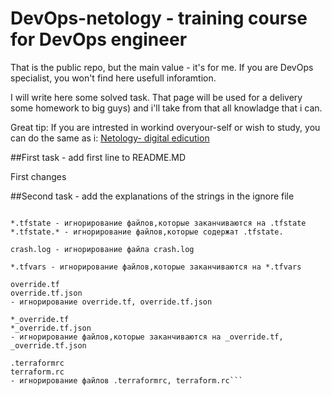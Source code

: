 # DevOps-netology - training course for DevOps engineer

That is the public repo, but the main value - it's for me.
If you are DevOps specialist, you won't find here usefull inforamtion.

I will write here some solved task. 
That page will be used for a delivery some homework to big guys) and i'll take from that all knowladge that i can.

Great tip:
If you are intrested in workind overyour-self or wish to study, you can do the same as i:
[Netology- digital edicution](https://netology.ru/)


##First task - add first line to README.MD
 
First changes

##Second task - add the explanations of the strings in the ignore file

```**/.terraform/* - игнорирование всего, что лежит в директории /.terraform/, которая может находится где угодно

*.tfstate - игнорирование файлов,которые заканчиваются на .tfstate
*.tfstate.* - игнорирование файлов,которые содержат .tfstate.

crash.log - игнорирование файла crash.log

*.tfvars - игнорирование файлов,которые заканчиваются на *.tfvars

override.tf
override.tf.json
- игнорирование override.tf, override.tf.json

*_override.tf
*_override.tf.json
- игнорирование файлов,которые заканчиваются на _override.tf, _override.tf.json

.terraformrc
terraform.rc
- игнорирование файлов .terraformrc, terraform.rc```
